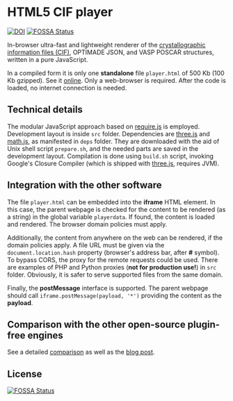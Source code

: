 HTML5 CIF player
======
[![DOI](https://zenodo.org/badge/18811/tilde-lab/cifplayer.svg)](https://zenodo.org/badge/latestdoi/18811/tilde-lab/cifplayer)
[![FOSSA Status](https://app.fossa.com/api/projects/git%2Bgithub.com%2Ftilde-lab%2Fcifplayer.svg?type=shield)](https://app.fossa.com/projects/git%2Bgithub.com%2Ftilde-lab%2Fcifplayer?ref=badge_shield)

In-browser ultra-fast and lightweight renderer of the [crystallographic information files (CIF)](https://en.wikipedia.org/wiki/Crystallographic_Information_File), OPTIMADE JSON, and VASP POSCAR structures, written in a pure JavaScript.

In a compiled form it is only one **standalone** file `player.html` of 500 Kb (100 Kb gzipped). See it [online](http://tilde-lab.github.io/cifplayer). Only a web-browser is required. After the code is loaded, no internet connection is needed.

Technical details
------

The modular JavaScript approach based on [require.js](http://requirejs.org) is employed. Development layout is inside `src` folder. Dependencies are [three.js](https://github.com/mrdoob/three.js) and [math.js](http://mathjs.org), as manifested in `deps` folder. They are downloaded with the aid of Unix shell script `prepare.sh`, and the needed parts are saved in the development layout. Compilation is done using `build.sh` script, invoking Google's Closure Compiler (which is shipped with [three.js](https://github.com/mrdoob/three.js), requires JVM).

Integration with the other software
------

The file `player.html` can be embedded into the **iframe** HTML element. In this case, the parent webpage is checked for the content to be rendered (as a string) in the global variable `playerdata`. If found, the content is loaded and rendered. The browser domain policies must apply.

Additionally, the content from anywhere on the web can be rendered, if the domain policies apply. A file URL must be given via the `document.location.hash` property (browser's address bar, after **#** symbol). To bypass CORS, the proxy for the remote requests could be used. There are examples of PHP and Python proxies (**not for production use!**) in `src` folder. Obviously, it is safer to serve supported files from the same domain.

Finally, the **postMessage** interface is supported. The parent webpage should call `iframe.postMessage(payload, '*')` providing the content as the **payload**.

Comparison with the other open-source plugin-free engines
------

See a detailed [comparison](https://github.com/blokhin/cif-js-engines) as well as the [blog post](https://blog.tilde.pro/in-browser-plugin-free-cif-visualization-comparison-of-open-source-engines-a3d0b4098660).


## License
[![FOSSA Status](https://app.fossa.com/api/projects/git%2Bgithub.com%2Ftilde-lab%2Fcifplayer.svg?type=large)](https://app.fossa.com/projects/git%2Bgithub.com%2Ftilde-lab%2Fcifplayer?ref=badge_large)
